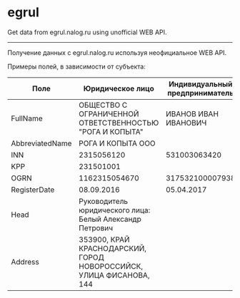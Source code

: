 # egrul

Get data from egrul.nalog.ru using unofficial WEB API.

---

Получение данных с egrul.nalog.ru используя неофициальное WEB API.

Примеры полей, в зависимости от субъекта:

|Поле|Юридическое лицо|Индивидуальный предприниматель|
|---|---|---|
|FullName|ОБЩЕСТВО С ОГРАНИЧЕННОЙ ОТВЕТСТВЕННОСТЬЮ "РОГА И КОПЫТА"|ИВАНОВ ИВАН ИВАНОВИЧ|
|AbbreviatedName|РОГА И КОПЫТА ООО||
|INN|2315056120|531003063420|
|KPP|231501001||
|OGRN|1162315054670|317532100007938|
|RegisterDate|08.09.2016|05.04.2017|
|Head|Руководитель юридического лица: Белый Александр Петрович||
|Address|353900, КРАЙ КРАСНОДАРСКИЙ, ГОРОД НОВОРОССИЙСК, УЛИЦА ФИСАНОВА,  144||
